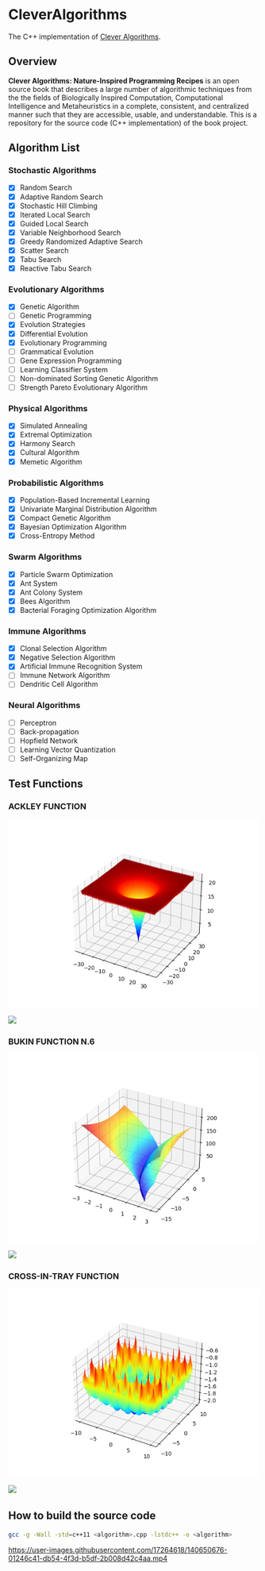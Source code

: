 # CleverAlgorithms

The C++ implementation of [Clever Algorithms](https://github.com/clever-algorithms/CleverAlgorithms).

## Overview

**Clever Algorithms: Nature-Inspired Programming Recipes** is an open source book that describes a large number of algorithmic techniques from the the fields of Biologically Inspired Computation, Computational Intelligence and Metaheuristics in a complete, consistent, and centralized manner such that they are accessible, usable, and understandable. This is a repository for the source code (C++ implementation) of the book project.

## Algorithm List

### Stochastic Algorithms

- [x] Random Search
- [x] Adaptive Random Search
- [x] Stochastic Hill Climbing
- [x] Iterated Local Search
- [x] Guided Local Search
- [x] Variable Neighborhood Search
- [x] Greedy Randomized Adaptive Search
- [x] Scatter Search
- [x] Tabu Search
- [x] Reactive Tabu Search

### Evolutionary Algorithms

- [x] Genetic Algorithm
- [ ] Genetic Programming
- [x] Evolution Strategies
- [x] Differential Evolution
- [x] Evolutionary Programming
- [ ] Grammatical Evolution
- [ ] Gene Expression Programming
- [ ] Learning Classifier System
- [ ] Non-dominated Sorting Genetic Algorithm
- [ ] Strength Pareto Evolutionary Algorithm

### Physical Algorithms

- [x] Simulated Annealing
- [x] Extremal Optimization
- [x] Harmony Search
- [x] Cultural Algorithm
- [x] Memetic Algorithm

### Probabilistic Algorithms

- [x] Population-Based Incremental Learning
- [x] Univariate Marginal Distribution Algorithm
- [x] Compact Genetic Algorithm
- [x] Bayesian Optimization Algorithm
- [x] Cross-Entropy Method

### Swarm Algorithms

- [x] Particle Swarm Optimization
- [x] Ant System
- [x] Ant Colony System
- [x] Bees Algorithm
- [x] Bacterial Foraging Optimization Algorithm

### Immune Algorithms

- [x] Clonal Selection Algorithm
- [x] Negative Selection Algorithm
- [x] Artificial Immune Recognition System
- [ ] Immune Network Algorithm
- [ ] Dendritic Cell Algorithm

### Neural Algorithms

- [ ] Perceptron
- [ ] Back-propagation
- [ ] Hopfield Network
- [ ] Learning Vector Quantization
- [ ] Self-Organizing Map

## Test Functions

### ACKLEY FUNCTION

![ackley functions](https://github.com/GreatV/CleverAlgorithms/raw/main/docs/figures/ackley_functions.png)

![](https://latex.codecogs.com/svg.latex?\Large&space;f(x)=-a%20e^{%20-b%20\sqrt{%20\frac1d%20\sum\limits_{i=1}^d%20{x_i^2}%20}%20}%20-e^{%20\frac1d%20\sum\limits_{i=1}^d%20{cos(cx_i)}%20}%20+%20a%20+%20e)

### BUKIN FUNCTION N.6

![bukin function](https://github.com/GreatV/CleverAlgorithms/raw/main/docs/figures/bukin_function.png)

![](https://latex.codecogs.com/svg.latex?\Large&space;f(x)%20=%20100%20\sqrt{|x_2%20-%200.01x_1^2|}%20+%200.01|x_1%20+%2010|)

### CROSS-IN-TRAY FUNCTION

![cross-in-tray function](https://github.com/GreatV/CleverAlgorithms/raw/main/docs/figures/cross_in_tray_function.png)

![](https://latex.codecogs.com/svg.latex?\Large&space;f(x)%20=%20-0.0001(|sin(x_1)sin(x_2)e^{|100%20-%20\frac{\sqrt{x_1^2%20+%20x_2^2}}{\pi}|}|%20+%201)^{0.1})

## How to build the source code

```bash
gcc -g -Wall -std=c++11 <algorithm>.cpp -lstdc++ -o <algorithm>
```

https://user-images.githubusercontent.com/17264618/140650676-01246c41-db54-4f3d-b5df-2b008d42c4aa.mp4
